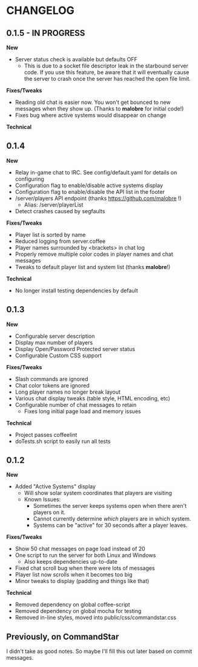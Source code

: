 CHANGELOG
=========

0.1.5 - IN PROGRESS
-----

**New**

* Server status check is available but defaults OFF
    * This is due to a socket file descriptor leak in the starbound server code.
      If you use this feature, be aware that it will eventually cause the
      server to crash once the server has reached the open file limit.

**Fixes/Tweaks**

* Reading old chat is easier now.  You won't get bounced to new messages when
  they show up. (Thanks to **malobre** for initial code!)
* Fixes bug where active systems would disappear on change

**Technical**

0.1.4
-----

**New**

* Relay in-game chat to IRC. See config/default.yaml for details on configuring
* Configuration flag to enable/disable active systems display
* Configuration flag to enable/disable the API list in the footer
* /server/players API endpoint (thanks https://github.com/malobre !)
    * Alias: /server/playerList
* Detect crashes caused by segfaults

**Fixes/Tweaks**

* Player list is sorted by name
* Reduced logging from server.coffee
* Player names surrounded by &lt;brackets&gt; in chat log
* Properly remove multiple color codes in player names and chat messages
* Tweaks to default player list and system list (thanks **malobre**!)

**Technical**

* No longer install testing dependencies by default


0.1.3
-----

**New**

* Configurable server description
* Display max number of players
* Display Open/Password Protected server status
* Configurable Custom CSS support

**Fixes/Tweaks**

* Slash commands are ignored
* Chat color tokens are ignored
* Long player names no longer break layout
* Various chat display tweaks (table style, HTML encoding, etc)
* Configurable number of chat messages to retain
  * Fixes long initial page load and memory issues

**Technical**

* Project passes coffeelint
* doTests.sh script to easily run all tests

0.1.2
-----

**New**

* Added "Active Systems" display
    * Will show solar system coordinates that players are visiting
    * Known Issues:
        * Sometimes the server keeps systems open when there aren't players
          on it.
        * Cannot currently determine *which* players are in which system.
        * Systems can be "active" for 30 seconds after a player leaves.

**Fixes/Tweaks**

* Show 50 chat messages on page load instead of 20
* One script to run the server for both Linux and Windows
    * Also keeps dependencies up-to-date
* Fixed chat scroll bug when there were lots of messages
* Player list now scrolls when it becomes too big
* Minor tweaks to display (padding and things like that)

**Technical**

* Removed dependency on global coffee-script
* Removed dependency on global mocha for testing
* Removed in-line styles, moved into public/css/commandstar.css

Previously, on CommandStar
--------------------------

I didn't take as good notes.  So maybe I'll fill this out later based on commit
messages.


